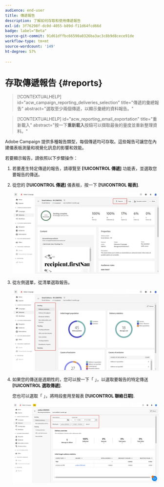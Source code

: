 ```yaml
---
audience: end-user
title: 傳遞報告
description: 了解如何存取和使用傳遞報告
exl-id: 3f76298f-dc0d-4055-b89d-f11d64fcd66d
badge: label="Beta"
source-git-commit: 91d61dffbc66590a0326ba3ac3c8b9d8cece91de
workflow-type: tm+mt
source-wordcount: '149'
ht-degree: 57%

---
```


# 存取傳遞報告 {#reports}

>[!CONTEXTUALHELP]
>id="acw_campaign_reporting_deliveries_selection"
>title="傳遞的彙總報告"
>abstract="選取至少兩個傳遞，以顯示彙總的資料報告。"


>[!CONTEXTUALHELP]
>id="acw_reporting_email_exportation"
>title="重新載入"
>abstract="按一下&#x200B;**重新載入**&#x200B;按鈕可以擷取最後的量度並重新整理資料。"

Adobe Campaign 提供多種報告類型，每個傳遞均可存取。這些報告可讓您在內建儀表板測量和視覺化訊息的影響和效能。

若要顯示報告，請依照以下步驟操作：

1. 若要產生特定傳遞的報告，請導覽至 **[!UICONTROL 傳遞]** 功能表，並選取您要報告的傳送。

1. 從您的 **[!UICONTROL 傳遞]** 儀表板，按一下 **[!UICONTROL 報表]**.

   ![](assets/reporting2.png)

1. 從左側選單，從清單選取報告。

   ![](assets/reporting.png)

1. 如果您的傳送是週期性的，您可以按一下「 」，以選取要報告的特定傳送 **[!UICONTROL 選取傳遞]**.

   您也可以選取「 」，將時段套用至報表 **[!UICONTROL 聯絡日期]**.

   ![](assets/delivery-recurring.png)
